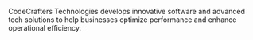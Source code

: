 CodeCrafters Technologies develops innovative software and advanced tech solutions to help businesses optimize performance and enhance operational efficiency.
